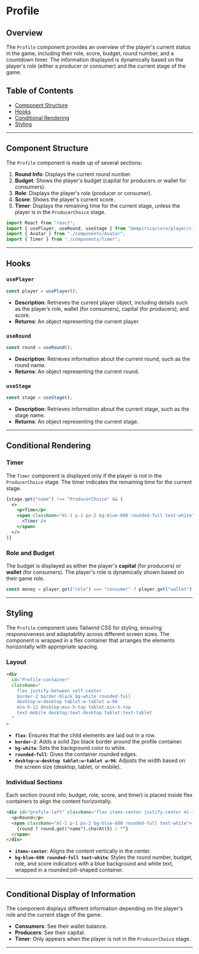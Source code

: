 
# Profile 
## Overview

The `Profile` component provides an overview of the player's current status in the game, including their role, score, budget, round number, and a countdown timer. The information displayed is dynamically based on the player's role (either a producer or consumer) and the current stage of the game.

## Table of Contents

- [Component Structure](#component-structure)
- [Hooks](#hooks)
- [Conditional Rendering](#conditional-rendering)
- [Styling](#styling)

---

## Component Structure

The `Profile` component is made up of several sections:
1. **Round Info**: Displays the current round number.
2. **Budget**: Shows the player's budget (capital for producers or wallet for consumers).
3. **Role**: Displays the player's role (producer or consumer).
4. **Score**: Shows the player's current score.
5. **Timer**: Displays the remaining time for the current stage, unless the player is in the `ProducerChoice` stage.

```jsx
import React from "react";
import { usePlayer, useRound, useStage } from "@empirica/core/player/classic/react";
import { Avatar } from "./components/Avatar";
import { Timer } from "./components/Timer";
```

---

## Hooks

### `usePlayer`

```js
const player = usePlayer();
```

- **Description**: Retrieves the current player object, including details such as the player’s role, wallet (for consumers), capital (for producers), and score.
- **Returns**: An object representing the current player.

### `useRound`

```js
const round = useRound();
```

- **Description**: Retrieves information about the current round, such as the round name.
- **Returns**: An object representing the current round.

### `useStage`

```js
const stage = useStage();
```

- **Description**: Retrieves information about the current stage, such as the stage name.
- **Returns**: An object representing the current stage.

---

## Conditional Rendering

### Timer

The `Timer` component is displayed only if the player is not in the `ProducerChoice` stage. The timer indicates the remaining time for the current stage.

```jsx
{stage.get("name") !== "ProducerChoice" && (
  <>
    <p>Time</p>
    <span className="ml-1 p-1 px-2 bg-blue-600 rounded-full text-white">
      <Timer />
    </span>
  </>
)}
```

### Role and Budget

The budget is displayed as either the player's **capital** (for producers) or **wallet** (for consumers). The player's role is dynamically shown based on their game role.

```jsx
const money = player.get("role") === "consumer" ? player.get("wallet") : player.get("capital");
```

---

## Styling

The `Profile` component uses Tailwind CSS for styling, ensuring responsiveness and adaptability across different screen sizes. The component is wrapped in a flex container that arranges the elements horizontally with appropriate spacing.

### Layout

```html
<div
  id="Profile-container"
  className="
    flex justify-between self-center
    border-2 border-black bg-white rounded-full
    desktop:w-desktop tablet:w-tablet w-96
    min-h-12 desktop:min-h-top tablet:min-h-top
    text-mobile desktop:text-desktop tablet:text-tablet
  "
>
```

- **`flex`**: Ensures that the child elements are laid out in a row.
- **`border-2`**: Adds a solid 2px black border around the profile container.
- **`bg-white`**: Sets the background color to white.
- **`rounded-full`**: Gives the container rounded edges.
- **`desktop:w-desktop tablet:w-tablet w-96`**: Adjusts the width based on the screen size (desktop, tablet, or mobile).

### Individual Sections

Each section (round info, budget, role, score, and timer) is placed inside flex containers to align the content horizontally.

```html
<div id="profile-left" className="flex items-center justify-center ml-3">
  <p>Round</p>
  <span className="ml-1 p-1 px-2 bg-blue-600 rounded-full text-white">
    {round ? round.get("name").charAt(5) : ""}
  </span>
</div>
```

- **`items-center`**: Aligns the content vertically in the center.
- **`bg-blue-600 rounded-full text-white`**: Styles the round number, budget, role, and score indicators with a blue background and white text, wrapped in a rounded pill-shaped container.

---

## Conditional Display of Information

The component displays different information depending on the player's role and the current stage of the game:
- **Consumers**: See their wallet balance.
- **Producers**: See their capital.
- **Timer**: Only appears when the player is not in the `ProducerChoice` stage.

---
```